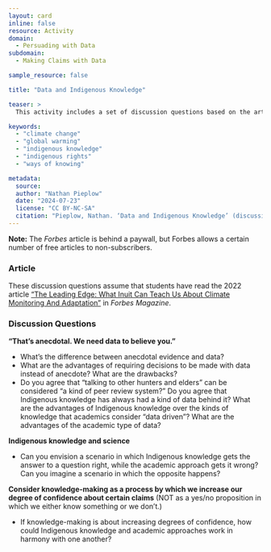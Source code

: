```yaml
---
layout: card
inline: false
resource: Activity
domain:
  - Persuading with Data
subdomain:
  - Making Claims with Data

sample_resource: false

title: "Data and Indigenous Knowledge"

teaser: >
  This activity includes a set of discussion questions based on the article “The Leading Edge: What Inuit Can Teach Us About Climate Monitoring And Adaptation” from <i>Forbes Magazine</i>. These questions could form the basis for an in-class discussion or they could be used as prompts for a reading reflection and response assignment. 

keywords:
  - "climate change"
  - "global warming"
  - "indigenous knowledge"
  - "indigenous rights"
  - "ways of knowing"

metadata:
  source: 
  author: "Nathan Pieplow"
  date: "2024-07-23"
  license: "CC BY-NC-SA"
  citation: "Pieplow, Nathan. ‘Data and Indigenous Knowledge’ (discussion questions). Data Advocacy 4 All, University of Colorado. 23 July 2024."
---
```

**Note:** The <i>Forbes</i> article is behind a paywall, but Forbes allows a certain number of free articles to non-subscribers.

### Article

These discussion questions assume that students have read the 2022 article [“The Leading Edge: What Inuit Can Teach Us About Climate Monitoring And Adaptation”](https://www.forbes.com/sites/ashoka/2022/06/09/the-leading-edge-what-inuit-can-teach-us-about-climate-monitoring-and-adaptation/) in <i>Forbes Magazine</i>. 

### Discussion Questions

**“That’s anecdotal. We need data to believe you.”**
- What’s the difference between anecdotal evidence and data?  
- What are the advantages of requiring decisions to be made with data instead of anecdote? What are the drawbacks? 
- Do you agree that “talking to other hunters and elders” can be considered “a kind of peer review system?” Do you agree that Indigenous knowledge has always had a kind of data behind it? What are the advantages of Indigenous knowledge over the kinds of knowledge that academics consider “data driven”? What are the advantages of the academic type of data? 

**Indigenous knowledge and science**
- Can you envision a scenario in which Indigenous knowledge gets the answer to a question right, while the academic approach gets it wrong? Can you imagine a scenario in which the opposite happens?

**Consider knowledge-making as a process by which we increase our degree of confidence about certain claims** (NOT as a yes/no proposition in which we either know something or we don’t.) 
- If knowledge-making is about increasing degrees of confidence, how could Indigenous knowledge and academic approaches work in harmony with one another?
